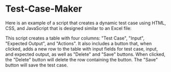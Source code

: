 # Test-Case-Maker
Here is an example of a script that creates a dynamic test case using HTML, CSS, and JavaScript that is designed similar to an Excel file:

This script creates a table with four columns: "Test Case", "Input", "Expected Output", and "Actions". It also includes a button that, when clicked, adds a new row to the table with input fields for test case, input, and expected output, as well as "Delete" and "Save" buttons. When clicked, the "Delete" button will delete the row containing the button. The "Save" button will save the test case.
